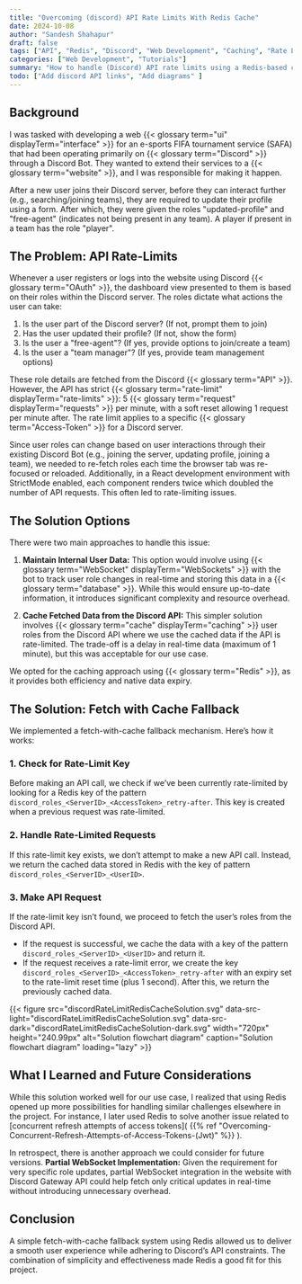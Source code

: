 ```yaml
---
title: "Overcoming (discord) API Rate Limits With Redis Cache"
date: 2024-10-08
author: "Sandesh Shahapur"
draft: false
tags: ["API", "Redis", "Discord", "Web Development", "Caching", "Rate Limit"]
categories: ["Web Development", "Tutorials"]
summary: "How to handle (Discord) API rate limits using a Redis-based caching mechanism in a web application."
todo: ["Add discord API links", "Add diagrams" ]
---
```


## Background

I was tasked with developing a web {{< glossary term="ui" displayTerm="interface" >}} for an e-sports FIFA tournament service (SAFA) that had been operating primarily on {{< glossary term="Discord" >}} through a Discord Bot. They wanted to extend their services to a {{< glossary term="website" >}}, and I was responsible for making it happen.

After a new user joins their Discord server, before they can interact further (e.g., searching/joining teams), they are required to update their profile using a form. After which, they were given the roles "updated-profile" and "free-agent" (indicates not being present in any team). A player if present in a team has the role "player".

## The Problem: API Rate-Limits

Whenever a user registers or logs into the website using Discord {{< glossary term="OAuth" >}}, the dashboard view presented to them is based on their roles within the Discord server. The roles dictate what actions the user can take:

1. Is the user part of the Discord server? (If not, prompt them to join)
2. Has the user updated their profile? (If not, show the form)
3. Is the user a "free-agent"? (If yes, provide options to join/create a team)
4. Is the user a "team manager"? (If yes, provide team management options)

These role details are fetched from the Discord {{< glossary term="API" >}}. However, the API has strict {{< glossary term="rate-limit" displayTerm="rate-limits" >}}: 5 {{< glossary term="request" displayTerm="requests" >}} per minute, with a soft reset allowing 1 request per minute after. The rate limit applies to a specific {{< glossary term="Access-Token" >}} for a Discord server.

Since user roles can change based on user interactions through their existing Discord Bot (e.g., joining the server, updating profile, joining a team), we needed to re-fetch roles each time the browser tab was re-focused or reloaded. Additionally, in a React development environment with StrictMode enabled, each component renders twice which doubled the number of API requests. This often led to rate-limiting issues.

## The Solution Options

There were two main approaches to handle this issue:

1. **Maintain Internal User Data:**
   This option would involve using {{< glossary term="WebSocket" displayTerm="WebSockets" >}} with the bot to track user role changes in real-time and storing this data in a {{< glossary term="database" >}}. While this would ensure up-to-date information, it introduces significant complexity and resource overhead.

2. **Cache Fetched Data from the Discord API:**
   This simpler solution involves {{< glossary term="cache" displayTerm="caching" >}} user roles from the Discord API where we use the cached data if the API is rate-limited. The trade-off is a delay in real-time data (maximum of 1 minute), but this was acceptable for our use case.

We opted for the caching approach using {{< glossary term="Redis" >}}, as it provides both efficiency and native data expiry.

## The Solution: Fetch with Cache Fallback

We implemented a fetch-with-cache fallback mechanism. Here’s how it works:

### 1. Check for Rate-Limit Key

Before making an API call, we check if we’ve been currently rate-limited by looking for a Redis key of the pattern `discord_roles_<ServerID>_<AccessToken>_retry-after`. This key is created when a previous request was rate-limited.

### 2. Handle Rate-Limited Requests

If this rate-limit key exists, we don’t attempt to make a new API call. Instead, we return the cached data stored in Redis with the key of pattern `discord_roles_<ServerID>_<UserID>`.

### 3. Make API Request

If the rate-limit key isn’t found, we proceed to fetch the user’s roles from the Discord API.

- If the request is successful, we cache the data with a key of the pattern `discord_roles_<ServerID>_<UserID>` and return it.
- If the request receives a rate-limit error, we create the key `discord_roles_<ServerID>_<AccessToken>_retry-after` with an expiry set to the rate-limit reset time (plus 1 second). After this, we return the previously cached data.

{{< figure src="discordRateLimitRedisCacheSolution.svg" data-src-light="discordRateLimitRedisCacheSolution.svg" data-src-dark="discordRateLimitRedisCacheSolution-dark.svg" width="720px" height="240.99px" alt="Solution flowchart diagram" caption="Solution flowchart diagram" loading="lazy" >}}

## What I Learned and Future Considerations

While this solution worked well for our use case, I realized that using Redis opened up more possibilities for handling similar challenges elsewhere in the project. For instance, I later used Redis to solve another issue related to [concurrent refresh attempts of access tokens]( {{% ref "Overcoming-Concurrent-Refresh-Attempts-of-Access-Tokens-(Jwt)" %}} ).

In retrospect, there is another approach we could consider for future versions. **Partial WebSocket Implementation:** Given the requirement for very specific role updates, partial WebSocket integration in the website with Discord Gateway API could help fetch only critical updates in real-time without introducing unnecessary overhead.

## Conclusion

A simple fetch-with-cache fallback system using Redis allowed us to deliver a smooth user experience while adhering to Discord’s API constraints. The combination of simplicity and effectiveness made Redis a good fit for this project.
